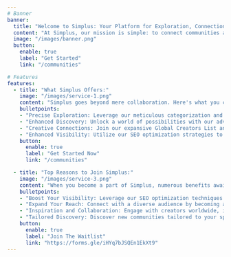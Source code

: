 ```yaml
---
# Banner
banner:
  title: "Welcome to Simplus: Your Platform for Exploration, Connection, and Growth!"
  content: "At Simplus, our mission is simple: to connect communities and empower creators. Uncover and join vibrant communities, establish connections with fellow creators, and amplify your own presence. Seamlessly bridging the gap between individuals is our expertise."
  image: "/images/banner.png"
  button:
    enable: true
    label: "Get Started"
    link: "/communities"

# Features
features:
  - title: "What Simplus Offers:"
    image: "/images/service-1.png"
    content: "Simplus goes beyond mere collaboration. Here's what you can expect:"
    bulletpoints:
    - "Precise Exploration: Leverage our meticulous categorization and tagging system to delve into the topics that matter to you."
    - "Enhanced Discovery: Unlock a world of possibilities with our advanced and customizable search functionality."
    - "Creative Connections: Join our expansive Global Creators List and forge meaningful connections with like-minded individuals."
    - "Enhanced Visibility: Utilize our SEO optimization strategies to elevate your content or community's visibility and impact."
    button:
      enable: true
      label: "Get Started Now"
      link: "/communities"

  - title: "Top Reasons to Join Simplus:"
    image: "/images/service-3.png"
    content: "When you become a part of Simplus, numerous benefits await you:"
    bulletpoints:
    - "Boost Your Visibility: Leverage our SEO optimization techniques to maximize exposure for your content or community."
    - "Expand Your Reach: Connect with a diverse audience by becoming a member of our thriving communities."
    - "Inspiration and Collaboration: Engage with creators worldwide, inspiring each other and exploring exciting collaboration opportunities."
    - "Tailored Discovery: Discover new communities tailored to your specific interests through personalized recommendations."
    button:
      enable: true
      label: "Join The Waitlist"
      link: "https://forms.gle/iHYq7bJSQEn1EkXt9"
---
```

